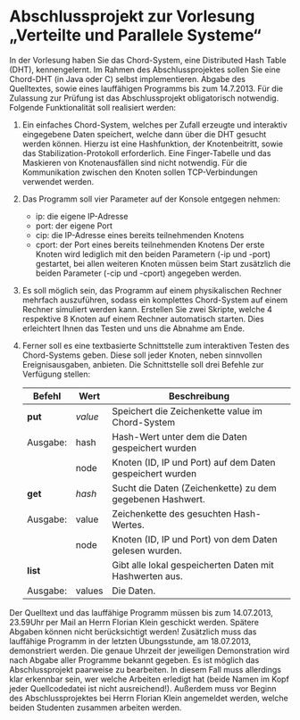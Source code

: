 # Abschlussprojekt zur Vorlesung „Verteilte und Parallele Systeme“

In der Vorlesung haben Sie das Chord-System, eine Distributed Hash Table
(DHT), kennengelernt. Im Rahmen des Abschlussprojektes sollen Sie eine
Chord-DHT (in Java oder C) selbst implementieren. Abgabe des Quelltextes,
sowie eines lauffähigen Programms bis zum 14.7.2013. Für die Zulassung zur
Prüfung ist das Abschlussprojekt obligatorisch notwendig. Folgende
Funktionalität soll realisiert werden:

1. Ein einfaches Chord-System, welches per Zufall erzeugte und interaktiv
   eingegebene Daten speichert, welche dann über die DHT gesucht werden
   können. Hierzu ist eine Hashfunktion, der Knotenbeitritt, sowie das
   Stabilization-Protokoll erforderlich. Eine Finger-Tabelle und das
   Maskieren von Knotenausfällen sind nicht notwendig. Für die
   Kommunikation zwischen den Knoten sollen TCP-Verbindungen verwendet
   werden.
2. Das Programm soll vier Parameter auf der Konsole entgegen nehmen:
	- ip: die eigene IP-Adresse
	- port: der eigene Port
	- cip: die IP-Adresse eines bereits teilnehmenden Knotens
	- cport: der Port eines bereits teilnehmenden Knotens Der erste Knoten
	  wird lediglich mit den beiden Parametern (-ip und -port) gestartet,
	  bei allen weiteren Knoten müssen beim Start zusätzlich die beiden
	  Parameter (-cip und -cport) angegeben werden.
3. Es soll möglich sein, das Programm auf einem physikalischen Rechner
   mehrfach auszuführen, sodass ein komplettes Chord-System auf einem
   Rechner simuliert werden kann. Erstellen Sie zwei Skripte, welche 4
   respektive 8 Knoten auf einem Rechner automatisch starten. Dies
   erleichtert Ihnen das Testen und uns die Abnahme am Ende.
4. Ferner soll es eine textbasierte Schnittstelle zum interaktiven Testen
   des Chord-Systems geben. Diese soll jeder Knoten, neben sinnvollen
   Ereignisausgaben, anbieten. Die Schnittstelle soll drei Befehle zur
   Verfügung stellen:

	| Befehl | Wert | Beschreibung |
	-------- | ---- | ------------ |
	__put__ | *value* | Speichert die Zeichenkette value im Chord-System |
	Ausgabe: | hash | Hash-Wert unter dem die Daten gespeichert wurden |
	| | node | Knoten (ID, IP und Port) auf dem Daten gespeichert wurden |
	__get__ | *hash* | Sucht die Daten (Zeichenkette) zu dem gegebenen Hashwert.
	Ausgabe: | value | Zeichenkette des gesuchten Hash-Wertes.
	| | node | Knoten (ID, IP und Port) von dem Daten gelesen wurden.
	__list__ | | Gibt alle lokal gespeicherten Daten mit Hashwerten aus.
	Ausgabe: | values | Die Daten.


Der Quelltext und das lauffähige Programm müssen bis zum 14.07.2013,
23.59Uhr per Mail an Herrn Florian Klein geschickt werden. Spätere Abgaben
können nicht berücksichtigt werden! Zusätzlich muss das lauffähige Programm
in der letzten Übungsstunde, am 18.07.2013, demonstriert werden. Die genaue
Uhrzeit der jeweiligen Demonstration wird nach Abgabe aller Programme
bekannt gegeben. Es ist möglich das Abschlussprojekt paarweise zu
bearbeiten. In diesem Fall muss allerdings klar erkennbar sein, wer welche
Arbeiten erledigt hat (beide Namen im Kopf jeder Quellcodedatei ist nicht
ausreichend!). Außerdem muss vor Beginn des Abschlussprojektes bei Herrn
Florian Klein angemeldet werden, welche beiden Studenten zusammen arbeiten
werden.
